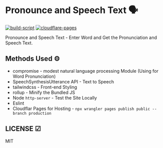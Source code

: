 # Pronounce and Speech Text  🗣

[![build-script](https://github.com/mskian/pronounce-and-speech/actions/workflows/build.yml/badge.svg)](https://github.com/mskian/pronounce-and-speech/actions/workflows/build.yml) [![cloudflare-pages](https://github.com/mskian/pronounce-and-speech/actions/workflows/deploy.yml/badge.svg)](https://github.com/mskian/pronounce-and-speech/actions/workflows/deploy.yml)  

Pronounce and Speech Text - Enter Word and Get the Pronunciation and Speech Text.  

## Methods Used ⚙

- compromise - modest natural language processing Module (Using for Word Pronunciation)
- SpeechSynthesisUtterance API - Text to Speech
- tailwindcss - Front-end Styling
- rollup - Minify the Bundled JS
- Node `http-server` - Test the Site Locally
- Eslint
- Cloudflar Pages for Hosting - `npx wrangler pages publish public --branch production`

## LICENSE ☑

MIT

